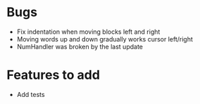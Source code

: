 # Bugs

-   Fix indentation when moving blocks left and right
-   Moving words up and down gradually works cursor left/right
-   NumHandler was broken by the last update

# Features to add

-   Add tests
